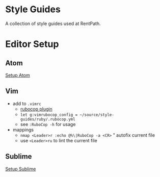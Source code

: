 # Style Guides
A collection of style guides used at RentPath.

# Editor Setup

## Atom
[Setup Atom](https://github.com/rentpath/style-guides/wiki/Setup-Atom-Linter)

## Vim

- add to `.vimrc`
  - [rubocop plugin](https://github.com/ngmy/vim-rubocop)
  - `let g:vimrubocop_config = ~/source/style-guides/ruby/.rubocop.yml`
  - see `:RuboCop -h` for usage
- mappings
  - `nmap <Leader>r :echo @%\|RuboCop -a <CR>` " autofix current file
  - use `<Leader>ru` to lint the current file

## Sublime

[Setup Sublime](https://github.com/rentpath/style-guides/wiki/Setup-Sublime-Linter)
